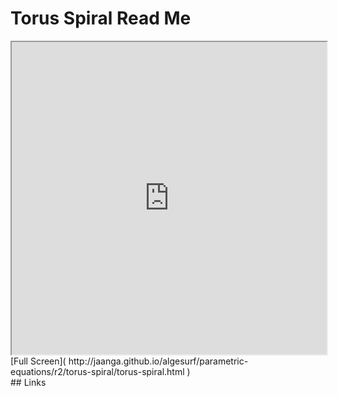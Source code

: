 Torus Spiral Read Me
===

<iframe src='http://jaanga.github.io/algesurf/parametric-equations/r2/torus-spiral/torus-spiral.html' width=100% height=500px >
There is an `iframe` here. It is not visible when viewed on github.com/algesurf. To view, please see 'Project Links' below.
</iframe>
[Full Screen]( http://jaanga.github.io/algesurf/parametric-equations/r2/torus-spiral/torus-spiral.html )
<br>
## Links 
<http://www.3d-meier.de/tut3/Seite174.html>  
